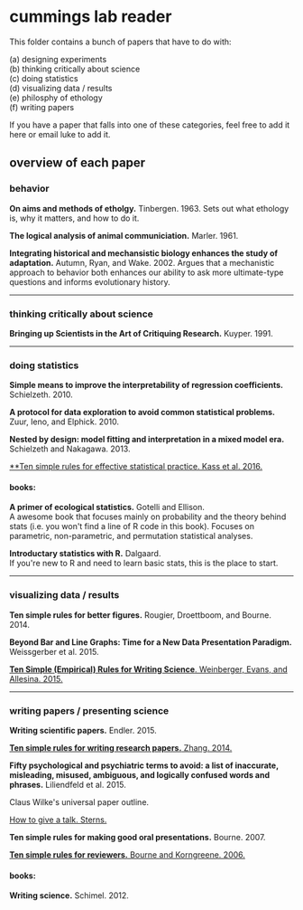 # cummings lab reader

This folder contains a bunch of papers that have to do with:    

(a) designing experiments    
(b) thinking critically about science     
(c) doing statistics    
(d) visualizing data / results      
(e) philosphy of ethology       
(f) writing papers     

If you have a paper that falls into one of these categories, feel free to add it here or email luke to add it.

## overview of each paper

### behavior

**On aims and methods of etholgy.** Tinbergen. 1963.
Sets out what ethology is, why it matters, and how to do it.

**The logical analysis of animal communiciation.** Marler. 1961.

**Integrating historical and mechansistic biology enhances the study of adaptation.** Autumn, Ryan, and Wake. 2002.
Argues that a mechanistic approach to behavior both enhances our ability to ask more ultimate-type questions and informs evolutionary history.

--------------


### thinking critically about science

**Bringing up Scientists in the Art of Critiquing Research.** Kuyper. 1991.

--------------

### doing statistics

**Simple means to improve the interpretability of regression coefficients.** Schielzeth. 2010.

**A protocol for data exploration to avoid common statistical problems.** Zuur, Ieno, and Elphick. 2010.

**Nested by design: model fitting and interpretation in a mixed model era.** Schielzeth and Nakagawa. 2013.

[**Ten simple rules for effective statistical practice. Kass et al. 2016.](http://journals.plos.org/ploscompbiol/article?id=10.1371/journal.pcbi.1004961)

#### books:

**A primer of ecological statistics.** Gotelli and Ellison.     
A awesome book that focuses mainly on probability and the theory behind stats (i.e. you won't find a line of R code in this book). Focuses on parametric, non-parametric, and permutation statistical analyses.

**Introductary statistics with R.** Dalgaard.   
If you're new to R and need to learn basic stats, this is the place to start.


--------------


### visualizing data / results

**Ten simple rules for better figures.** Rougier, Droettboom, and Bourne. 2014.

**Beyond Bar and Line Graphs: Time for a New Data Presentation Paradigm.** Weissgerber et al. 2015.

[**Ten Simple (Empirical) Rules for Writing Science**. Weinberger, Evans, and Allesina. 2015.](http://journals.plos.org/ploscompbiol/article?id=10.1371/journal.pcbi.1004205)


-----------

### writing papers / presenting science

**Writing scientific papers.** Endler. 2015.

[**Ten simple rules for writing research papers.** Zhang. 2014.](http://journals.plos.org/ploscompbiol/article?id=10.1371/journal.pcbi.1003453)

**Fifty psychological and psychiatric terms to avoid: a list of inaccurate, misleading, misused, ambiguous, and logically confused words and phrases.** Liliendfeld et al. 2015.

Claus Wilke's universal paper outline.

[How to give a talk. Sterns.](http://www.howtogiveatalk.com/)

**Ten simple rules for making good oral presentations.** Bourne. 2007.

[**Ten simple rules for reviewers.** Bourne and Korngreene. 2006.](http://journals.plos.org/ploscompbiol/article?id=10.1371/journal.pcbi.0020110)

#### books: 

**Writing science.** Schimel. 2012.
